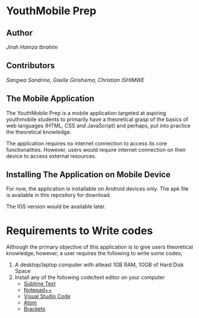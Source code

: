 # YouthMobile Prep

## Author
*Jirah Hamza Ibrahim*

## Contributors
*Sangwa Sandrine,*
*Gaelle Girishema,*
*Christian ISHIMWE*

## The Mobile Application
 The YouthMobile Prep is a mobile application targeted at aspiring youthmobile students to primarily have a theoretical grasp of the basics of web languages (HTML, CSS and JavaScript) and perhaps, put into practice the theoretical knowledge.

 The application requires no internet connection to access its core functionalities. However, users would require internet connection on their device to access external resources.

## Installing The Application on Mobile Device
  For now, the application is installable on Android devices only. The apk file is available in this repository for download. 

  The IOS version would be available later.

# Requirements to Write codes
Although the primary objective of this application is to give users theoretical knowledge; however, a user requires the following to write some codes;
1. A desktop/laptop computer with atleast 1GB RAM, 1OGB of Hard Disk Space
2. Install any of the following code/text editor on your computer
   * [Sublime Text](https://www.sublimetext.com/3)
   * [Notepad++](https://notepad-plus-plus.org/download/v7.6.html)
   * [Visual Studio Code](https://code.visualstudio.com/)
   * [Atom](https://atom.io/)
   * [Brackets](http://brackets.io/)

